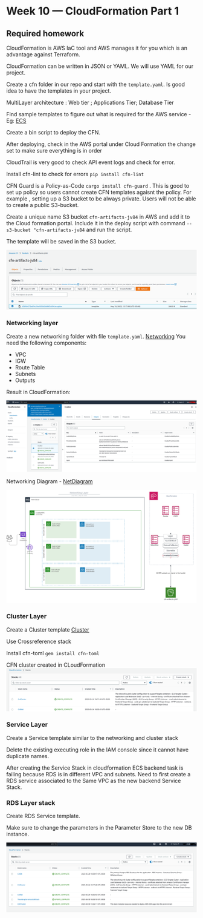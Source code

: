 # Week 10 — CloudFormation Part 1

## Required homework

CloudFormation is AWS IaC tool and AWS manages it for you which is an advantage against Terraform.

CloudFormation can be written in JSON or YAML. We will use YAML for our project.

Create a cfn folder in our repo and start with the `template.yaml`. Is good idea to have the templates in your project.

MultiLayer architecture : Web tier ; Applications Tier; Database Tier

Find sample templates to figure out what is required for the AWS service - Eg: [ECS](https://docs.aws.amazon.com/AWSCloudFormation/latest/UserGuide/quickref-ecs.html#quickref-ecs-example-1.yaml)

Create a bin script to deploy the CFN.

After deploying, check in the AWS portal under Cloud Formation the change set to make sure everything is in order

CloudTrail is very good to check API event logs and check for error.

Install cfn-lint to check for errors `pip install cfn-lint`

CFN Guard is a Policy-as-Code `cargo install cfn-guard` . This is good to set up policy so users cannot create CFN templates agaisnt the policy. For example , setting up a S3  bucket to be always private. Users  will not be able to create a public  S3-bucket.

Create a unique name S3 bucket `cfn-artifacts-jv84` in AWS and add it to the Cloud formation portal. Include it in the deploy script with command `--s3-bucket "cfn-artifacts-jv84` and run the script.

The template will be saved in the S3 bucket.

![S3template](assets/s3template.png)


### Networking layer

Create a new networking folder with file `template.yaml`. [Networking](link)
You need the following components:
* VPC
* IGW
* Route Table
* Subnets
* Outputs

Result in CloudFormation:

![Networking](assets/networking.png)

Networking Diagram - [NetDiagram](https://lucid.app/lucidchart/22207a1a-dae1-4147-8836-8a75f8a9419f/edit?viewport_loc=-342%2C7%2C2933%2C1394%2CWAPZBnZ3av3o&invitationId=inv_d6c467eb-15fa-4278-804e-7cb35cad388e)

![netdiagram](assets/netdiagram.png)

### Cluster Layer

Create a Cluster template [Cluster](https://github.com/chivondo/aws-bootcamp-cruddur-2023/blob/main/aws/cfn/cluster/template.yaml)

Use Crossreference stack

Install cfn-toml `gem install cfn-toml`

CFN cluster created in CLoudFormation
![cfnCluster](assets/cfnCluster.png)

### Service Layer

Create a Service template similar to the networking and cluster stack

Delete the existing executing role in the IAM console since it cannot have duplicate names.

After creating the Service Stack in cloudformation ECS backend task is failing because RDS is in different VPC and subnets. Need to first create a RDS service associated to the Same VPC as the new backend Service Stack.

### RDS Layer stack

Create RDS Service template.

Make sure to change the parameters in the Parameter Store to the new DB instance.

![cfnRDS](assets/cfnRDS.png)







